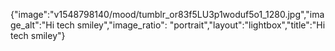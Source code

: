 {"image":"v1548798140/mood/tumblr_or83f5LU3p1woduf5o1_1280.jpg","image_alt":"Hi tech smiley","image_ratio": "portrait","layout":"lightbox","title":"Hi tech smiley"}